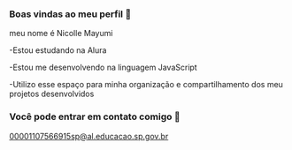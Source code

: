 ### Boas vindas ao meu perfil 🍒

meu nome é Nicolle Mayumi

-Estou estudando na Alura

-Estou me desenvolvendo na linguagem JavaScript

-Utilizo esse espaço para minha organização e compartilhamento dos meu projetos desenvolvidos

### Você pode entrar em contato comigo 🌸

00001107566915sp@al.educacao.sp.gov.br

